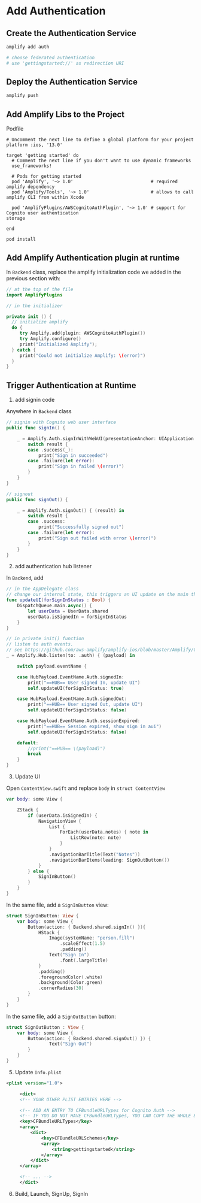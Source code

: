 # Add Authentication

## Create the Authentication Service

```zsh
amplify add auth

# choose federated authentication
# use 'gettingstarted://' as redirection URI
```

## Deploy the Authentication Service

```zsh
amplify push
```

## Add Amplify Libs to the Project
Podfile

```
# Uncomment the next line to define a global platform for your project
platform :ios, '13.0'

target 'getting started' do
  # Comment the next line if you don't want to use dynamic frameworks
  use_frameworks!

  # Pods for getting started
  pod 'Amplify', '~> 1.0'                             # required amplify dependency
  pod 'Amplify/Tools', '~> 1.0'                       # allows to call amplify CLI from within Xcode

  pod 'AmplifyPlugins/AWSCognitoAuthPlugin', '~> 1.0' # support for Cognito user authentication
storage

end
```

`pod install`

## Add Amplify Authentication plugin at runtime

In `Backend` class, replace the amplify initialization code we added in the previous section with:

```swift
// at the top of the file
import AmplifyPlugins

// in the initializer

private init () {
  // initialize amplify
  do {
     try Amplify.add(plugin: AWSCognitoAuthPlugin())
     try Amplify.configure()
     print("Initialized Amplify");
  } catch {
     print("Could not initialize Amplify: \(error)")
  }
}
```

## Trigger Authentication at Runtime
1. add signin code

Anywhere in `Backend` class

```swift
// signin with Cognito web user interface
public func signIn() {

    _ = Amplify.Auth.signInWithWebUI(presentationAnchor: UIApplication.shared.windows.first!) { result in
        switch result {
        case .success(_):
            print("Sign in succeeded")
        case .failure(let error):
            print("Sign in failed \(error)")
        }
    }
}

// signout
public func signOut() {

    _ = Amplify.Auth.signOut() { (result) in
        switch result {
        case .success:
            print("Successfully signed out")
        case .failure(let error):
            print("Sign out failed with error \(error)")
        }
    }
}
```

2. add authentication hub listener

In `Backend`, add

```Swift
// in the AppDelegate class
// change our internal state, this triggers an UI update on the main thread
func updateUI(forSignInStatus : Bool) {
    DispatchQueue.main.async() {
        let userData = UserData.shared
        userData.isSignedIn = forSignInStatus        
    }
}

// in private init() function
// listen to auth events.
// see https://github.com/aws-amplify/amplify-ios/blob/master/Amplify/Categories/Auth/Models/AuthEventName.swift
_ = Amplify.Hub.listen(to: .auth) { (payload) in

    switch payload.eventName {

    case HubPayload.EventName.Auth.signedIn:
        print("==HUB== User signed In, update UI")
        self.updateUI(forSignInStatus: true)

    case HubPayload.EventName.Auth.signedOut:
        print("==HUB== User signed Out, update UI")
        self.updateUI(forSignInStatus: false)

    case HubPayload.EventName.Auth.sessionExpired:
        print("==HUB== Session expired, show sign in aui")
        self.updateUI(forSignInStatus: false)

    default:
        //print("==HUB== \(payload)")
        break
    }
}
```

3. Update UI

Open `ContentView.swift` and replace `body` in `struct ContentView`

```swift
var body: some View {

    ZStack {
        if (userData.isSignedIn) {
            NavigationView {
                List {
                    ForEach(userData.notes) { note in
                        ListRow(note: note)
                    }
                }
                .navigationBarTitle(Text("Notes"))
                .navigationBarItems(leading: SignOutButton())
            }
        } else {
            SignInButton()
        }
    }
}
```

In the same file, add a `SignInButton` view:

```swift
struct SignInButton: View {
    var body: some View {
        Button(action: { Backend.shared.signIn() }){
            HStack {
                Image(systemName: "person.fill")
                    .scaleEffect(1.5)
                    .padding()
                Text("Sign In")
                    .font(.largeTitle)
            }
            .padding()
            .foregroundColor(.white)
            .background(Color.green)
            .cornerRadius(30)
        }
    }
}
```

In the same file, add a `SignOutButton` button:

```swift
struct SignOutButton : View {
    var body: some View {
        Button(action: { Backend.shared.signOut() }) {
                Text("Sign Out")
        }
    }
}
```

5. Update `Info.plist`

```xml
<plist version="1.0">

     <dict>
     <!-- YOUR OTHER PLIST ENTRIES HERE -->

     <!-- ADD AN ENTRY TO CFBundleURLTypes for Cognito Auth -->
     <!-- IF YOU DO NOT HAVE CFBundleURLTypes, YOU CAN COPY THE WHOLE BLOCK BELOW -->
     <key>CFBundleURLTypes</key>
     <array>
         <dict>
             <key>CFBundleURLSchemes</key>
             <array>
                 <string>gettingstarted</string>
             </array>
         </dict>
     </array>

     <!-- ... -->
     </dict>
```
6. Build, Launch, SignUp, SignIn

